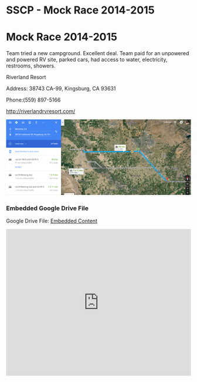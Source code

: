 # SSCP - Mock Race 2014-2015

# Mock Race 2014-2015

Team tried a new campground. Excellent deal. Team paid for an unpowered and powered RV site, parked cars, had access to water, electricity, restrooms, showers. 

Riverland Resort

Address: 38743 CA-99, Kingsburg, CA 93631

Phone:(559) 897-5166

http://riverlandrvresort.com/

![](../../../../assets/image_639df40820.png)

[](https://drive.google.com/folderview?id=1K6H7oTPqc1SoDPPnEjkjg_WgMwi58-pF)

### Embedded Google Drive File

Google Drive File: [Embedded Content](https://drive.google.com/embeddedfolderview?id=1K6H7oTPqc1SoDPPnEjkjg_WgMwi58-pF#list)

<iframe width="100%" height="400" src="https://drive.google.com/embeddedfolderview?id=1K6H7oTPqc1SoDPPnEjkjg_WgMwi58-pF#list" frameborder="0"></iframe>

